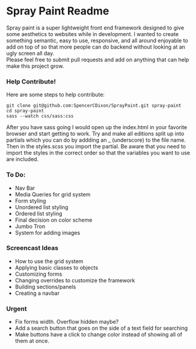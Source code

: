 # Spray Paint Readme

Spray paint is a super lightweight front end framework designed to give some aesthetics to websites while in development.  I wanted to create something semantic, easy to use, responsive, and all around enjoyable to add on top of so that more people can do backend without looking at an ugly screen all day.  
Please feel free to submit pull requests and add on anything that can help make this project grow.

### Help Contribute!

Here are some steps to help contribute:
```
git clone git@github.com:SpencerCDixon/SprayPaint.git spray-paint
cd spray-paint
sass --watch css/sass:css

```

After you have sass going I would open up the index.html in your favorite browser and start getting to work.  Try and make all editions split up into partials which you can do by addding an _ (underscore) to the file name.  Then in the styles.scss you import the partial.  Be aware that you need to import the styles in the correct order so that the variables you want to use are included.


### To Do:

- Nav Bar  
- Media Queries for grid system  
- Form styling  
- Unordered list styling  
- Ordered list styling  
- Final decision on color scheme  
- Jumbo Tron  
- System for adding images  

### Screencast Ideas

- How to use the grid system
- Applying basic classes to objects
- Customizing forms
- Changing overrides to customize the framework
- Building sections/panels
- Creating a navbar


### Urgent

- Fix forms width.  Overflow hidden maybe?
- Add a search button that goes on the side of a text field for searching
- Make buttons have a click to change color instead of showing all of them at
  once.
